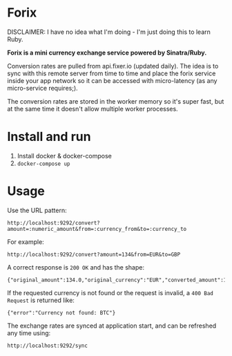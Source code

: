 Forix
=====

DISCLAIMER: I have no idea what I'm doing - I'm just doing this to learn Ruby.

**Forix is a mini currency exchange service powered by Sinatra/Ruby.**

Conversion rates are pulled from api.fixer.io (updated daily). The idea is to sync with this remote
server from time to time and place the forix service inside your app network so it can be accessed
with micro-latency (as any micro-service requires;).

The conversion rates are stored in the worker memory so it's super fast, but at the same
time it doesn't allow multiple worker processes.


# Install and run

 1. Install docker & docker-compose
 2. `docker-compose up`

# Usage

Use the URL pattern:

```
http://localhost:9292/convert?amount=:numeric_amount&from=:currency_from&to=:currency_to
```

For example:

```
http://localhost:9292/convert?amount=134&from=EUR&to=GBP
```

A correct response is `200 OK` and has the shape:

```
{"original_amount":134.0,"original_currency":"EUR","converted_amount":119.16,"converted_currency":"GBP"}
```

If the requested currency is not found or the request is invalid, a `400 Bad Request` is returned like:

```
{"error":"Currency not found: BTC"}
```

The exchange rates are synced at application start, and can be refreshed any time using:

```
http://localhost:9292/sync
```
